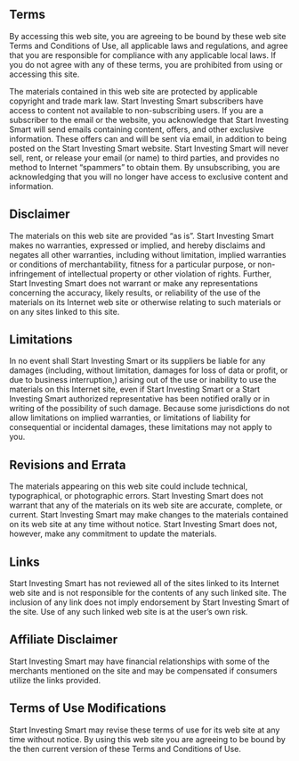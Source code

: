 ## Terms
By accessing this web site, you are agreeing to be bound by these web site Terms and Conditions of Use, all applicable laws and regulations, and agree that you are responsible for compliance with any applicable local laws. If you do not agree with any of these terms, you are prohibited from using or accessing this site.

The materials contained in this web site are protected by applicable copyright and trade mark law. Start Investing Smart subscribers have access to content not available to non-subscribing users. If you are a subscriber to the email or the website, you acknowledge that Start Investing Smart will send emails containing content, offers, and other exclusive information. These offers can and will be sent via email, in addition to being posted on the Start Investing Smart website. Start Investing Smart will never sell, rent, or release your email (or name) to third parties, and provides no method to Internet “spammers” to obtain them. By unsubscribing, you are acknowledging that you will no longer have access to exclusive content and information.

## Disclaimer
The materials on this web site are provided “as is”. Start Investing Smart makes no warranties, expressed or implied, and hereby disclaims and negates all other warranties, including without limitation, implied warranties or conditions of merchantability, fitness for a particular purpose, or non-infringement of intellectual property or other violation of rights. Further, Start Investing Smart does not warrant or make any representations concerning the accuracy, likely results, or reliability of the use of the materials on its Internet web site or otherwise relating to such materials or on any sites linked to this site.

## Limitations
In no event shall Start Investing Smart or its suppliers be liable for any damages (including, without limitation, damages for loss of data or profit, or due to business interruption,) arising out of the use or inability to use the materials on this Internet site, even if Start Investing Smart or a Start Investing Smart authorized representative has been notified orally or in writing of the possibility of such damage. Because some jurisdictions do not allow limitations on implied warranties, or limitations of liability for consequential or incidental damages, these limitations may not apply to you.

## Revisions and Errata
The materials appearing on this web site could include technical, typographical, or photographic errors. Start Investing Smart does not warrant that any of the materials on its web site are accurate, complete, or current. Start Investing Smart may make changes to the materials contained on its web site at any time without notice. Start Investing Smart does not, however, make any commitment to update the materials.

## Links
Start Investing Smart has not reviewed all of the sites linked to its Internet web site and is not responsible for the contents of any such linked site. The inclusion of any link does not imply endorsement by Start Investing Smart of the site. Use of any such linked web site is at the user’s own risk.

## Affiliate Disclaimer
Start Investing Smart may have financial relationships with some of the merchants mentioned on the site and may be compensated if consumers utilize the links provided.

## Terms of Use Modifications
Start Investing Smart may revise these terms of use for its web site at any time without notice. By using this web site you are agreeing to be bound by the then current version of these Terms and Conditions of Use.
